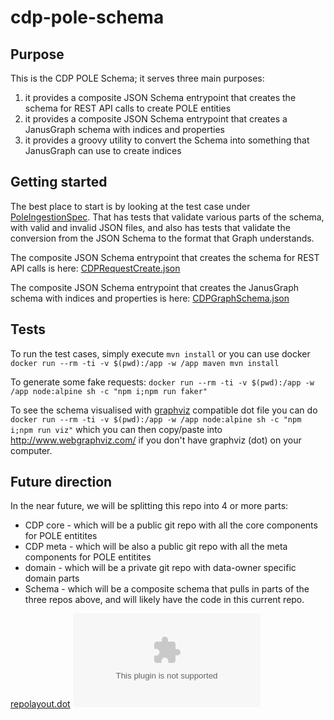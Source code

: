 # cdp-pole-schema

## Purpose
This is the CDP POLE Schema; it serves three main purposes: 
1) it provides a composite JSON Schema entrypoint that creates the schema for REST API calls to create POLE entities
2) it provides a composite JSON Schema entrypoint that creates a JanusGraph schema with indices and properties
3) it provides a groovy utility to convert the Schema into something that JanusGraph can use to create indices


## Getting started

The best place to start is by looking at the test case under [PoleIngestionSpec](https://github.com/UKHomeOffice/cdp-pole-schema/blob/master/cdp-composite-schema/src/test/groovy/PoleIngestionSpec.groovy).  That has tests that validate various parts of the schema, with valid and invalid JSON files, and also has tests that validate the conversion from the JSON Schema to the format that Graph understands.

The composite JSON Schema entrypoint that creates the schema for REST API calls is here: [CDPRequestCreate.json](https://github.com/UKHomeOffice/cdp-pole-schema/blob/master/cdp-composite-schema/src/main/resources/JSONSchema/CDPRequestCreate.json)

The composite JSON Schema entrypoint that creates the JanusGraph schema with indices and properties is here: [CDPGraphSchema.json](https://github.com/UKHomeOffice/cdp-pole-schema/blob/master/cdp-composite-schema/src/main/resources/JSONSchema/CDPGraphSchema.json)
  
## Tests  

To run the test cases, simply execute `mvn install` or you can use docker `docker run --rm -ti -v $(pwd):/app -w /app maven mvn install`

To generate some fake requests: `docker run --rm -ti -v $(pwd):/app -w /app node:alpine sh -c "npm i;npm run faker"`

To see the schema visualised with [graphviz](https://www.graphviz.org/) compatible dot file you can do `docker run --rm -ti -v $(pwd):/app -w /app node:alpine sh -c "npm i;npm run viz"` which you can then copy/paste into http://www.webgraphviz.com/ if you don't have graphviz (dot) on your computer.

## Future direction

In the near future, we will be splitting this repo into 4 or more parts:
  - CDP core - which will be a public git repo with all the core components for POLE entitites
  - CDP meta - which will be also a public git repo with all the meta components for POLE entitites
  - <Data Owner> domain - which will be a private git repo with data-owner specific domain parts
  - <Data Owner> Schema - which will be a composite schema that pulls in parts of the three repos above, and will likely have the code in this current repo.

[repolayout.dot](https://g.cns.me/UKHomeOffice/cdp-pole-schema/blob/CNS-tidyup-review/repolayout.dot)
![](https://g.cns.me/UKHomeOffice/cdp-pole-schema/blob/CNS-tidyup-review/repolayout.dot)
